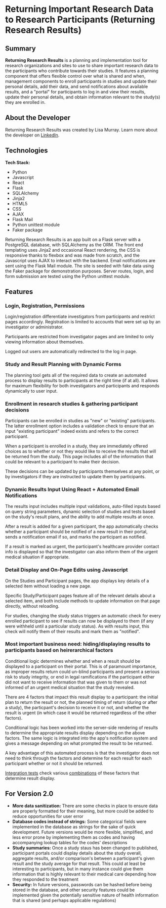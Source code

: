 # Returning Important Research Data to Research Participants (Returning Research Results)

## Summary

**Returning Research Results** is a planning and implementation tool for research organizations and sites to use to share important research data to the participants who contribute towards their studies. It features a planning component that offers flexible control over what is shared and when, management components to enroll participants in studies and update their personal details, add their data, and send notifications about available results, and a "portal" for participants to log in and view their results, update their personal details, and obtain information relevant to the study(s) they are enrolled in.

## About the Developer

Returning Research Results was created by Lisa Murray. Learn more about the developer on [LinkedIn](https://www.linkedin.com/in/lisamichellemurray).

## Technologies

**Tech Stack:**

- Python
- Javascript
- React
- Flask
- SQLAlchemy
- Jinja2
- HTML5
- CSS
- AJAX
- Flask Mail
- Python unittest module
- Faker package


Returning Research Results is an app built on a Flask server with a PostgreSQL database, with SQLAlchemy as the ORM. The front end templating uses Jinja2 and occasional React rendering, the CSS is responsive thanks to flexbox and was made from scratch, and the Javascript uses AJAX to interact with the backend. Email notifications are sent using the Flask Mail module. The site is seeded with fake data using the Faker package for demonstration purposes. Server routes, login, and form submission are tested using the Python unittest module.


## Features


### Login, Registration, Permissions

Login/registration differentiate investigators from participants and restrict pages accordingly. Registration is limited to accounts that were set up by an investigator or administrator.

Participants are restricted from investigator pages and are limited to only viewing information about themselves.

Logged out users are automatically redirected to the log in page.

### Study and Result Planning with Dynamic Forms

The planning tool gets all of the required data to create an automated process to display results to participants at the right time (if at all). It allows for maximum flexibility for both investigators and participants and responds dynamically to user input.

### Enrollment in research studies & gathering participant decisions

Participants can be enrolled in studies as "new" or "existing" participants. The latter enrollment option includes a validation check to ensure that an input "existing participant" indeed exists and refers to the correct participant.

When a participant is enrolled in a study, they are immediately offered choices as to whether or not they would like to receive the results that will be returned from the study. This page includes all of the information that could be relevant to a participant to make their decision.

These decisions can be updated by participants themselves at any point, or by investigators if they are instructed to update them by participants.

### Dynamic Results Input Using React + Automated Email Notifications

The results input includes multiple input validations, auto-filled inputs based on query string parameters, dynamic selection of studies and tests based on the study's result plans, and the ability to add multiple results at once.

After a result is added for a given participant, the app automatically checks whether a participant should be notified of a new result in their portal, sends a notification email if so, and marks the participant as notified.

If a result is marked as urgent, the participant's healthcare provider contact info is displayed so that the investigator can also inform them of the urgent medical situation if appropriate.

### Detail Display and On-Page Edits using Javascript

On the Studies and Participant pages, the app displays key details of a selected item without loading a new page.

Specific Study/Participant pages feature all of the relevant details about a selected item, and both include methods to update information on that page directly, without reloading.

For studies, changing the study status triggers an automatic check for every enrolled participant to see if results can now be displayed to them (if any were withheld until a particular study status). As with results input, this check will notify them of their results and mark them as "notified".

### Most important business need: hiding/displaying results to participants based on heirerarchical factors

Conditional logic determines whether and when a result should be displayed to a participant on their portal. This is of paramount importance, as improper results return could un-blind participants and present a serious risk to study integrity, or end in legal ramifications if the participant either did not want to receive information that was given to them or was not informed of an urgent medical situation that the study revealed.

There are 4 factors that impact this result display to a participant: the initial plan to return the result or not, the planned timing of return (during or after a study), the particpant's decision to receive it or not, and whether the result is urgent (in which case it would be returned regardless of the other factors). 

Conditional logic has been worked into the server-side rendering of results to determine the appropriate results display depending on the above factors. The same logic is integrated into the app's notification system and gives a message depending on what prompted the result to be returned.

A key advantage of this automated process is that the investigator does not need to think through the factors and determine for each result for each participant whether or not it should be returned.

[Integration tests](https://github.com/lmmurray/returning-results/blob/753f154ae90e53c6793eb9f552e756fd545f9930/tests.py#L166) check various [combinations](https://github.com/lmmurray/returning-results/blob/753f154ae90e53c6793eb9f552e756fd545f9930/model.py#L152-L156) of these factors that determine result display.


## For Version 2.0

- **More data sanitization:** There are some checks in place to ensure data are properly formatted for their meaning, but more could be added to reduce opportunities for user error
- **Database codes instead of strings:** Some categorical fields were implemented in the database as strings for the sake of quick development. Future versions would be more flexible, simplified, and less error prone by implementing them as codes and having accompanying lookup tables for the codes' descriptions
- **Study summaries:**  Once a study staus has been changed to published, participant portals could display details about the study overall, aggregate results, and/or comparison's between a participant's given result and the study average for that result. This could at least be interesting to participants, but in many instance could give them information that is highly relevant to their medical care depending how they responded to the treatment
- **Security:** In future versions, passwords can be hashed before being stored in the database, and other security features could be implemented given the potentially sensitive nature of health information that is shared (and perhaps applicable regulations)